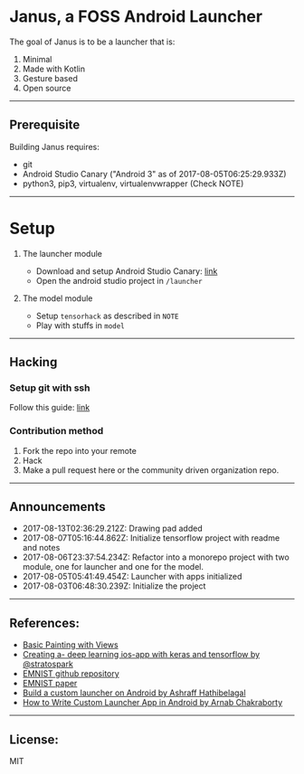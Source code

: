 # Janus, a FOSS Android Launcher

The goal of Janus is to be a launcher that is:
1. Minimal
2. Made with Kotlin
3. Gesture based
4. Open source

---

## Prerequisite

Building Janus requires:

- git
- Android Studio Canary ("Android 3" as of 2017-08-05T06:25:29.933Z)
- python3, pip3, virtualenv, virtualenvwrapper (Check NOTE)

---

# Setup

1. The launcher module

	- Download and setup Android Studio Canary:  [link](https://developer.android.com/studio/preview/index.html)
 	- Open the android studio project in `/launcher`

2. The model module

	- Setup `tensorhack` as described in `NOTE`
	- Play with stuffs in `model`

---

## Hacking

### Setup git with ssh

Follow this guide: [link](https://help.github.com/articles/connecting-to-github-with-ssh/)

### Contribution method

1. Fork the repo into your remote
2. Hack
3. Make a pull request here or the community driven organization repo.

---

## Announcements

+ 2017-08-13T02:36:29.212Z: Drawing pad added
+ 2017-08-07T05:16:44.862Z: Initialize tensorflow project with readme and notes
+ 2017-08-06T23:37:54.234Z: Refactor into a monorepo project with two module, one for launcher and one for the model.
+ 2017-08-05T05:41:49.454Z: Launcher with apps initialized
+ 2017-08-03T06:48:30.239Z: Initialize the project

---

## References:

+ [Basic Painting with Views](https://github.com/codepath/android_guides/wiki/Basic-Painting-with-Views)
+ [Creating a- deep learning ios-app with keras and tensorflow by @stratospark](http://blog.stratospark.com/creating-a-deep-learning-ios-app-with-keras-and-tensorflow.html)
+ [EMNIST github repository](https://github.com/Coopss/EMNIST)
+ [EMNIST paper](https://arxiv.org/abs/1702.05373)
+ [Build a custom launcher on Android by Ashraff Hathibelagal](https://code.tutsplus.com/tutorials/build-a-custom-launcher-on-android--cms-21358)
+ [How to Write Custom Launcher App in Android by Arnab Chakraborty](http://arnab.ch/blog/2013/08/how-to-write-custom-launcher-app-in-android/)

---

## License:

MIT
